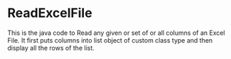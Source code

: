# ReadExcelFile
This is the java code to Read any given or set of or all columns of an Excel File. It first puts columns into list object of custom class type and then display all the rows of the list.
